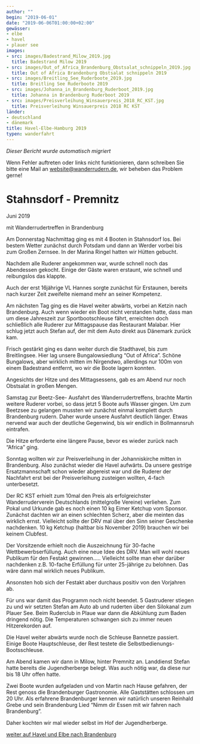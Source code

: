 ```yaml
---
author: ""
begin: "2019-06-01"
date: "2019-06-06T01:00:00+02:00"
gewässer:
- elbe
- havel
- plauer see
images:
- src: images/Badestrand_Milow_2019.jpg
  title: Badestrand Milow 2019
- src: images/Out_of_Africa_Brandenburg_Obstsalat_schnippeln_2019.jpg
  title: Out of Africa Brandenburg Obstsalat schnippeln 2019
- src: images/Breitling_See_Ruderboote_2019.jpg
  title: Breitling See Ruderboote 2019
- src: images/Johanna_in_Brandenburg_Ruderboot_2019.jpg
  title: Johanna in Brandenburg Ruderboot 2019
- src: images/Preisverleihung_Winsauerpreis_2018_RC_KST.jpg
  title: Preisverleihung Winsauerpreis 2018 RC KST
länder:
- deutschland
- dänemark
title: Havel-Elbe-Hamburg 2019
typen: wanderfahrt
---
```



*Dieser Bericht wurde automatisch migriert*

Wenn Fehler auftreten oder links nicht funktionieren, dann schreiben Sie bitte eine Mail an website@wanderrudern.de, wir beheben das Problem gerne!



# Stahnsdorf - Premnitz


Juni 2019

mit Wanderrudertreffen in Brandenburg

Am Donnerstag Nachmittag ging es mit 4 Booten in Stahnsdorf los. Bei bestem Wetter zunächst durch Potsdam und dann an Werder vorbei bis zum Großen Zernsee. In der Marina Ringel hatten wir Hütten gebucht.

Nachdem alle Ruderer angekommen war, wurde schnell noch das Abendessen gekocht. Einige der Gäste waren erstaunt, wie schnell und reibungslos das klappte.

Auch der erst 16jährige VL Hannes sorgte zunächst für Erstaunen, bereits nach kurzer Zeit zweifelte niemand mehr an seiner Kompetenz.

Am nächsten Tag ging es die Havel weiter abwärts, vorbei an Ketzin nach Brandenburg. Auch wenn wieder ein Boot nicht verstanden hatte, dass man um diese Jahreszeit zur Sportbootschleuse fährt, erreichten doch schließlich alle Ruderer zur Mittagspause das Restaurant Malabar. Hier schlug jetzt auch Stefan auf, der mit dem Auto direkt aus Dänemark zurück kam.

Frisch gestärkt ging es dann weiter durch die Stadthavel, bis zum Breitlingsee. Hier lag unsere Bungalowsiedlung “Out of Africa”. Schöne Bungalows, aber wirklich mitten im Nirgendwo, allerdings nur 100m von einem Badestrand entfernt, wo wir die Boote lagern konnten.

Angesichts der Hitze und des Mittagsessens, gab es am Abend nur noch Obstsalat in großen Mengen.

Samstag zur Beetz-See- Ausfahrt des Wanderrudertreffens, brachte Martin weitere Ruderer vorbei, so dass jetzt 5 Boote aufs Wasser gingen. Um zum Beetzsee zu gelangen mussten wir zunächst einmal komplett durch Brandenburg rudern. Daher wurde unsere Ausfahrt deutlich länger. Etwas nervend war auch der deutliche Gegenwind, bis wir endlich in Bollmannsruh eintrafen.

Die Hitze erforderte eine längere Pause, bevor es wieder zurück nach “Africa” ging.

Sonntag wollten wir zur Preisverleihung in der Johanniskirche mitten in Brandenburg. Also zunächst wieder die Havel aufwärts. Da unsere gestrige Ersatzmannschaft schon wieder abgereist war und die Ruderer der Nachfahrt erst bei der Preisverleihung zusteigen wollten, 4-fach unterbesetzt.

Der RC KST erhielt zum 10mal den Preis als erfolgreichster Wanderruderverein Deutschlands (mittelgroße Vereine) verliehen. Zum Pokal und Urkunde gab es noch einen 10 kg Eimer Ketchup vom Sponsor. Zunächst dachten wir an einen schlechten Scherz, aber die meinten das wirklich ernst. Vielleicht sollte der DRV mal über den Sinn seiner Geschenke nachdenken. 10 kg Ketchup (haltbar bis November 2019) brauchen wir bei keinem Clubfest.

Der Vorsitzende erhielt noch die Auszeichnung für 30-fache Wettbewerbserfüllung. Auch eine neue Idee des DRV. Man will wohl neues Publikum für den Festakt gewinnen..... Vielleicht sollte man eher darüber nachdenken z.B. 10-fache Erfüllung für unter 25-jährige zu belohnen. Das wäre dann mal wirklich neues Publikum.

Ansonsten hob sich der Festakt aber durchaus positiv von den Vorjahren ab.

Für uns war damit das Programm noch nicht beendet. 5 Gastruderer stiegen zu und wir setzten Stefan am Auto ab und ruderten über den Silokanal zum Plauer See. Beim Ruderclub in Plaue war dann die Abkühlung zum Baden dringend nötig. Die Temperaturen schwangen sich zu immer neuen Hitzerekorden auf.

Die Havel weiter abwärts wurde noch die Schleuse Bannetze passiert. Einige Boote Hauptschleuse, der Rest testete die Selbstbedienungs- Bootsschleuse.

Am Abend kamen wir dann in Milow, hinter Premnitz an. Landdienst Stefan hatte bereits die Jugendherberge belegt. Was auch nötig war, da diese nur bis 18 Uhr offen hatte.

Zwei Boote wurden aufgeladen und von Martin nach Hause gefahren, der Rest genoss die Brandenburger Gastronomie. Alle Gaststätten schlossen um 20 Uhr. Als erfahrene Brandenburger kennen wir natürlich unseren Reinhald Grebe und sein Brandenburg Lied “Nimm dir Essen mit wir fahren nach Brandenburg”.

Daher kochten wir mal wieder selbst im Hof der Jugendherberge.

[weiter auf Havel und Elbe nach Brandenburg](/berichte/2019/havel-elbe-hamburg_2019)
